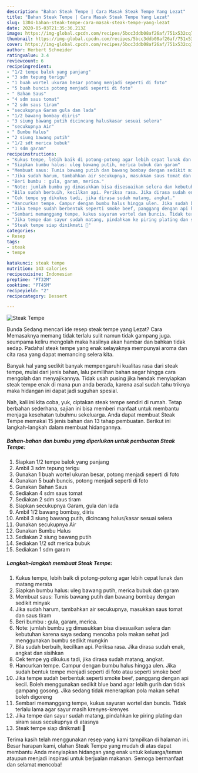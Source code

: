 ```yaml
---
description: "Bahan Steak Tempe | Cara Masak Steak Tempe Yang Lezat"
title: "Bahan Steak Tempe | Cara Masak Steak Tempe Yang Lezat"
slug: 1304-bahan-steak-tempe-cara-masak-steak-tempe-yang-lezat
date: 2020-05-03T21:35:36.213Z
image: https://img-global.cpcdn.com/recipes/5bcc3ddb08af26af/751x532cq70/steak-tempe-foto-resep-utama.jpg
thumbnail: https://img-global.cpcdn.com/recipes/5bcc3ddb08af26af/751x532cq70/steak-tempe-foto-resep-utama.jpg
cover: https://img-global.cpcdn.com/recipes/5bcc3ddb08af26af/751x532cq70/steak-tempe-foto-resep-utama.jpg
author: Herbert Schneider
ratingvalue: 3.4
reviewcount: 6
recipeingredient:
- "1/2 tempe balok yang panjang"
- "3 sdm tepung terigu"
- "1 buah wortel ukuran besar potong menjadi seperti di foto"
- "5 buah buncis potong menjadi seperti di foto"
- " Bahan Saus"
- "4 sdm saus tomat"
- "2 sdm saus tiram"
- "secukupnya Garam gula dan lada"
- "1/2 bawang bombay diiris"
- "3 siung bawang putih dicincang haluskasar sesuai selera"
- "secukupnya Air"
- " Bumbu Halus"
- "2 siung bawang putih"
- "1/2 sdt merica bubuk"
- "1 sdm garam"
recipeinstructions:
- "Kukus tempe, lebih baik di potong-potong agar lebih cepat lunak dan matang merata"
- "Siapkan bumbu halus: uleg bawang putih, merica bubuk dan garam"
- "Membuat saus: Tumis bawang putih dan bawang bombay dengan sedikit minyak"
- "Jika sudah harum, tambahkan air secukupnya, masukkan saus tomat dan saus tiram"
- "Beri bumbu : gula, garam, merica."
- "Note: jumlah bumbu yg dimasukkan bisa disesuaikan selera dan kebutuhan karena saya sedang mencoba pola makan sehat jadi menggunakan bumbu sedikit mungkin"
- "Bila sudah berbuih, kecilkan api. Periksa rasa. Jika dirasa sudah enak, angkat dan sisihkan"
- "Cek tempe yg dikukus tadi, jika dirasa sudah matang, angkat."
- "Hancurkan tempe. Campur dengan bumbu halus hingga ulen. Jika sudah bentuk tempe menjadi seperti di foto atau seperti smoke beef"
- "Jika tempe sudah berbentuk seperti smoke beef, panggang dengan api kecil. Boleh menggunakan sedikit blue band agar lebih gurih dan tidak gampang gosong. Jika sedang tidak menerapkan pola makan sehat boleh digoreng"
- "Sembari memanggang tempe, kukus sayuran wortel dan buncis. Tidak terlalu lama agar sayur masih krenyes-krenyes"
- "Jika tempe dan sayur sudah matang, pindahkan ke piring plating dan siram saus secukupnya di atasnya"
- "Steak tempe siap dinikmati 🤩"
categories:
- Resep
tags:
- steak
- tempe

katakunci: steak tempe 
nutrition: 143 calories
recipecuisine: Indonesian
preptime: "PT32M"
cooktime: "PT45M"
recipeyield: "2"
recipecategory: Dessert

---
```



![Steak Tempe](https://img-global.cpcdn.com/recipes/5bcc3ddb08af26af/751x532cq70/steak-tempe-foto-resep-utama.jpg)

Bunda Sedang mencari ide resep steak tempe yang Lezat? Cara Memasaknya memang tidak terlalu sulit namun tidak gampang juga. seumpama keliru mengolah maka hasilnya akan hambar dan bahkan tidak sedap. Padahal steak tempe yang enak selayaknya mempunyai aroma dan cita rasa yang dapat memancing selera kita.



Banyak hal yang sedikit banyak mempengaruhi kualitas rasa dari steak tempe, mulai dari jenis bahan, lalu pemilihan bahan segar hingga cara mengolah dan menyajikannya. Tidak usah pusing jika hendak menyiapkan steak tempe enak di mana pun anda berada, karena asal sudah tahu triknya maka hidangan ini dapat jadi suguhan spesial.


Nah, kali ini kita coba, yuk, ciptakan steak tempe sendiri di rumah. Tetap berbahan sederhana, sajian ini bisa memberi manfaat untuk membantu menjaga kesehatan tubuhmu sekeluarga. Anda dapat membuat Steak Tempe memakai 15 jenis bahan dan 13 tahap pembuatan. Berikut ini langkah-langkah dalam membuat hidangannya.

<!--inarticleads1-->

##### Bahan-bahan dan bumbu yang diperlukan untuk pembuatan Steak Tempe:

1. Siapkan 1/2 tempe balok yang panjang
1. Ambil 3 sdm tepung terigu
1. Gunakan 1 buah wortel ukuran besar, potong menjadi seperti di foto
1. Gunakan 5 buah buncis, potong menjadi seperti di foto
1. Gunakan  Bahan Saus
1. Sediakan 4 sdm saus tomat
1. Sediakan 2 sdm saus tiram
1. Siapkan secukupnya Garam, gula dan lada
1. Ambil 1/2 bawang bombay, diiris
1. Ambil 3 siung bawang putih, dicincang halus/kasar sesuai selera
1. Gunakan secukupnya Air
1. Gunakan  Bumbu Halus
1. Sediakan 2 siung bawang putih
1. Sediakan 1/2 sdt merica bubuk
1. Sediakan 1 sdm garam




<!--inarticleads2-->

##### Langkah-langkah membuat Steak Tempe:

1. Kukus tempe, lebih baik di potong-potong agar lebih cepat lunak dan matang merata
1. Siapkan bumbu halus: uleg bawang putih, merica bubuk dan garam
1. Membuat saus: Tumis bawang putih dan bawang bombay dengan sedikit minyak
1. Jika sudah harum, tambahkan air secukupnya, masukkan saus tomat dan saus tiram
1. Beri bumbu : gula, garam, merica.
1. Note: jumlah bumbu yg dimasukkan bisa disesuaikan selera dan kebutuhan karena saya sedang mencoba pola makan sehat jadi menggunakan bumbu sedikit mungkin
1. Bila sudah berbuih, kecilkan api. Periksa rasa. Jika dirasa sudah enak, angkat dan sisihkan
1. Cek tempe yg dikukus tadi, jika dirasa sudah matang, angkat.
1. Hancurkan tempe. Campur dengan bumbu halus hingga ulen. Jika sudah bentuk tempe menjadi seperti di foto atau seperti smoke beef
1. Jika tempe sudah berbentuk seperti smoke beef, panggang dengan api kecil. Boleh menggunakan sedikit blue band agar lebih gurih dan tidak gampang gosong. Jika sedang tidak menerapkan pola makan sehat boleh digoreng
1. Sembari memanggang tempe, kukus sayuran wortel dan buncis. Tidak terlalu lama agar sayur masih krenyes-krenyes
1. Jika tempe dan sayur sudah matang, pindahkan ke piring plating dan siram saus secukupnya di atasnya
1. Steak tempe siap dinikmati 🤩




Terima kasih telah menggunakan resep yang kami tampilkan di halaman ini. Besar harapan kami, olahan Steak Tempe yang mudah di atas dapat membantu Anda menyiapkan hidangan yang enak untuk keluarga/teman ataupun menjadi inspirasi untuk berjualan makanan. Semoga bermanfaat dan selamat mencoba!
